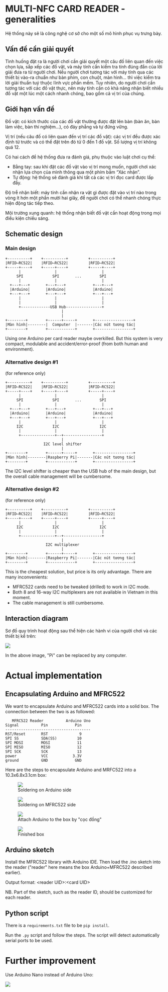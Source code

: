 # MULTI-NFC CARD READER - generalities

Hệ thống này sẽ là công nghệ cơ sở cho một số mô hình phục vụ trưng bày.

## Vấn đề cần giải quyết

Tình huống đặt ra là người chơi cần giải quyết một câu đố liên quan đến việc chọn lựa, sắp xếp các đồ vật, và máy tính cần kiểm tra tính đúng đắn của lời giải đưa ra từ người chơi. Nếu người chơi tương tác với máy tính qua các thiết bị vào-ra chuẩn như bàn phím, con chuột, màn hình… thì việc kiểm tra lời giải thuần tuý thuộc lĩnh vực phần mềm. Tuy nhiên, do người chơi cần tương tác với các đồ vật thực, nên máy tính cần có khả năng nhận biết nhiều đồ vật một lúc một cách nhanh chóng, bao gồm cả vị trí của chúng.

## Giới hạn vấn đề

Đồ vật: có kích thước của các đồ vật thường được đặt lên bàn (bàn ăn, bàn làm việc, bàn thí nghiệm…), có đáy phẳng và tự đứng vững.

Vị trí (nếu câu đố có liên quan đến vị trí các đồ vật): các vị trí đều được xác định từ trước và có thể đặt trên đó từ 0 đến 1 đồ vật. Số lượng vị trí không quá 12.

Có hai cách để hệ thống đưa ra đánh giá, phụ thuộc vào luật chơi cụ thể:

* Bằng tay: sau khi đặt các đồ vật vào vị trí mong muốn, người chơi xác nhận lựa chọn của mình thông qua một phím bấm “Xác nhận”.
* Tự động: hệ thống sẽ đánh giá khi tất cả các vị trí đọc card được lấp đầy.

Độ trễ nhận biết: máy tính cần nhận ra vật gì được đặt vào vị trí nào trong vòng ít hơn một phần mười hai giây, để người chơi có thể nhanh chóng thực hiện động tác tiếp theo.

Môi trường xung quanh: hệ thống nhận biết đồ vật cần hoạt động trong mọi điều kiện chiếu sáng.

## Schematic design

### Main design

    +----------+    +----------+         +----------+
    |RFID—RC522|    |RFID—RC522|         |RFID—RC522|
    +-----+----+    +-----+----+         +-----+----+
          |               |                    |
         SPI             SPI       ...        SPI
          |               |                    |
      +---+---+       +---+---+            +---+---+
      |Arduino|       |Arduino|            |Arduino|
      +---+---+       +---+---+            +---+---+
          |               |                    |
          |               |                    |
          +-------------USB Hub----------------+
                             |
                             |
    +--------+        +------+-----+       +-----------------+
    |Màn hình|--------|  Computer  |-------|Các nút tương tác|
    +--------+        +------------+       +-----------------+

Using one Arduino per card reader maybe overkilled. But this system is very compact, modulable and accident/error-proof (from both human and environment).

### Alternative design #1

(for reference only)

    +----------+    +----------+         +----------+
    |RFID—RC522|    |RFID—RC522|         |RFID—RC522|
    +-----+----+    +-----+----+         +-----+----+
          |               |                    |
         SPI             SPI       ...        SPI
          |               |                    |
      +---+---+       +---+---+            +---+---+
      |Arduino|       |Arduino|            |Arduino|
      +---+---+       +---+---+            +---+---+
          |               |                    |
         I2C             I2C                  I2C
          |               |                    |
          +---------------+--+-----------------+
                             |
                     I2C level shifter
                             |
    +--------+        +------+-----+       +-----------------+
    |Màn hình|--------|Raspberry Pi|-------|Các nút tương tác|
    +--------+        +------------+       +-----------------+

The I2C level shifter is cheaper than the USB hub of the main design, but the overall cable management will be cumbersome.

### Alternative design #2

(for reference only)

    +----------+    +----------+         +----------+
    |RFID—RC522|    |RFID—RC522|         |RFID—RC522|
    +-----+----+    +-----+----+         +-----+----+
          |               |                    |
         I2C             I2C                  I2C
          |               |                    |
          +---------------+--+-----------------+
                             |
                      I2C multiplexer
                             |
    +--------+        +------+-----+       +-----------------+
    |Màn hình|--------|Raspberry Pi|-------|Các nút tương tác|
    +--------+        +------------+       +-----------------+

This is the cheapest solution, but price is its only advantage. There are many inconvenients:

* MFRC522 cards need to be tweaked (drilled) to work in I2C mode.
* Both 8 and 16-way I2C multiplexers are not available in Vietnam in this moment.
* The cable management is still cumbersome.

## Interaction diagram

Sơ đồ quy trình hoạt động sau thể hiện các hành vi của người chơi và các thiết bị kể trên:

![](img/processus.png)

In the above image, "Pi" can be replaced by any computer.

# Actual implementation

## Encapsulating Arduino and MFRC522

We want to encapsulate Arduino and MFRC522 cards into a solid box. The connection between the two is as followed:

       MFRC522 Reader          Arduino Uno
    Signal          Pin            Pin
    --------------------------------------
    RST/Reset       RST              9
    SPI SS          SDA(SS)         10
    SPI MOSI        MOSI            11
    SPI MISO        MISO            12
    SPI SCK         SCK             13
    power           VCC           3.3V
    ground          GND            GND            

Here are the steps to encapsulate Arduino and MRFC522 into a 10.3x6.8x3.1cm box:

<figure>
<img src="img/soldering_arduino.jpeg" />
<figcaption>Soldering on Arduino side</figcaption>
</figure>

<figure>
<img src="img/soldering_rc522.jpeg" />
<figcaption>Soldering on MFRC522 side</figcaption>
</figure>

<figure>
<img src="img/side_view.jpeg" />
<figcaption>Attach Arduino to the box by "cọc đồng"</figcaption>
</figure>

<figure>
<img src="img/encapsulated.jpeg" />
<figcaption>Finished box</figcaption>
</figure>

## Arduino sketch

Install the MFRC522 library with Arduino IDE. Then load the .ino sketch into the reader ("reader" here means the box Arduino+MFRC522 described earlier).

Output format: \<reader UID\>:\<card UID\>

NB. Part of the sketch, such as the reader ID, should be customized for each reader.

## Python script

There is a `requirements.txt` file to be `pip install`.

Run the `.py` script and follow the steps. The script will detect automatically serial ports to be used.

# Further improvement

Use Arduino Nano instead of Arduino Uno:

![](img/connection_with_nano.png)
